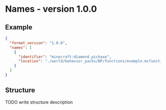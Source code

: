 # Names - version 1.0.0

## Example

```json
{
  "format_version": "1.0.0",
  "names": [
    {
      "identifier": "minecraft:diamond_pickaxe",
      "location": "./world/behavior_packs/BP/functions/example.mcfunction"
    }
  ]
}
```

## Structure

TODO write structure description
